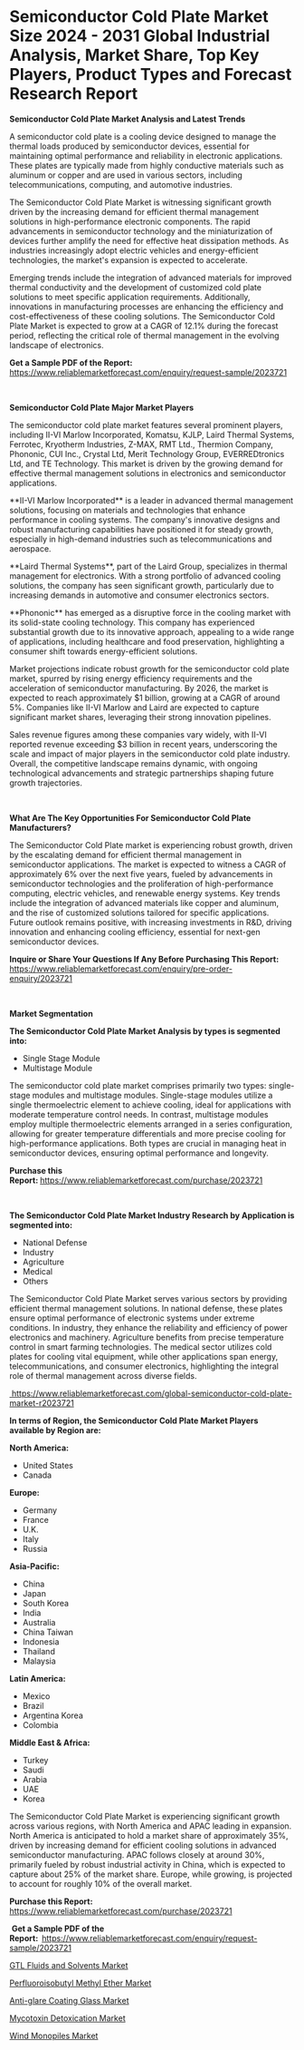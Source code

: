<p><h1>Semiconductor Cold Plate Market Size 2024 - 2031 Global Industrial Analysis, Market Share, Top Key Players, Product Types and Forecast Research Report</h1></p><p><strong>Semiconductor Cold Plate Market Analysis and Latest Trends</strong></p>
<p><p>A semiconductor cold plate is a cooling device designed to manage the thermal loads produced by semiconductor devices, essential for maintaining optimal performance and reliability in electronic applications. These plates are typically made from highly conductive materials such as aluminum or copper and are used in various sectors, including telecommunications, computing, and automotive industries.</p><p>The Semiconductor Cold Plate Market is witnessing significant growth driven by the increasing demand for efficient thermal management solutions in high-performance electronic components. The rapid advancements in semiconductor technology and the miniaturization of devices further amplify the need for effective heat dissipation methods. As industries increasingly adopt electric vehicles and energy-efficient technologies, the market's expansion is expected to accelerate.</p><p>Emerging trends include the integration of advanced materials for improved thermal conductivity and the development of customized cold plate solutions to meet specific application requirements. Additionally, innovations in manufacturing processes are enhancing the efficiency and cost-effectiveness of these cooling solutions. The Semiconductor Cold Plate Market is expected to grow at a CAGR of 12.1% during the forecast period, reflecting the critical role of thermal management in the evolving landscape of electronics.</p></p>
<p><strong>Get a Sample PDF of the Report:&nbsp;</strong> <a href="https://www.reliablemarketforecast.com/enquiry/request-sample/2023721?utm_campaign=1733&utm_medium=2&utm_source=Github&utm_content=ia&utm_term=30102024&utm_id=semiconductor-cold-plate">https://www.reliablemarketforecast.com/enquiry/request-sample/2023721</a></p>
<p>&nbsp;</p>
<p><strong>Semiconductor Cold Plate Major Market Players</strong></p>
<p><p>The semiconductor cold plate market features several prominent players, including II-VI Marlow Incorporated, Komatsu, KJLP, Laird Thermal Systems, Ferrotec, Kryotherm Industries, Z-MAX, RMT Ltd., Thermion Company, Phononic, CUI Inc., Crystal Ltd, Merit Technology Group, EVERREDtronics Ltd, and TE Technology. This market is driven by the growing demand for effective thermal management solutions in electronics and semiconductor applications.</p><p>**II-VI Marlow Incorporated** is a leader in advanced thermal management solutions, focusing on materials and technologies that enhance performance in cooling systems. The company's innovative designs and robust manufacturing capabilities have positioned it for steady growth, especially in high-demand industries such as telecommunications and aerospace. </p><p>**Laird Thermal Systems**, part of the Laird Group, specializes in thermal management for electronics. With a strong portfolio of advanced cooling solutions, the company has seen significant growth, particularly due to increasing demands in automotive and consumer electronics sectors.</p><p>**Phononic** has emerged as a disruptive force in the cooling market with its solid-state cooling technology. This company has experienced substantial growth due to its innovative approach, appealing to a wide range of applications, including healthcare and food preservation, highlighting a consumer shift towards energy-efficient solutions.</p><p>Market projections indicate robust growth for the semiconductor cold plate market, spurred by rising energy efficiency requirements and the acceleration of semiconductor manufacturing. By 2026, the market is expected to reach approximately $1 billion, growing at a CAGR of around 5%. Companies like II-VI Marlow and Laird are expected to capture significant market shares, leveraging their strong innovation pipelines. </p><p>Sales revenue figures among these companies vary widely, with II-VI reported revenue exceeding $3 billion in recent years, underscoring the scale and impact of major players in the semiconductor cold plate industry. Overall, the competitive landscape remains dynamic, with ongoing technological advancements and strategic partnerships shaping future growth trajectories.</p></p>
<p>&nbsp;</p>
<p><strong>What Are The Key Opportunities For Semiconductor Cold Plate Manufacturers?</strong></p>
<p><p>The Semiconductor Cold Plate market is experiencing robust growth, driven by the escalating demand for efficient thermal management in semiconductor applications. The market is expected to witness a CAGR of approximately 6% over the next five years, fueled by advancements in semiconductor technologies and the proliferation of high-performance computing, electric vehicles, and renewable energy systems. Key trends include the integration of advanced materials like copper and aluminum, and the rise of customized solutions tailored for specific applications. Future outlook remains positive, with increasing investments in R&D, driving innovation and enhancing cooling efficiency, essential for next-gen semiconductor devices.</p></p>
<p><strong>Inquire or Share Your Questions If Any Before Purchasing This Report:</strong> <a href="https://www.reliablemarketforecast.com/enquiry/pre-order-enquiry/2023721?utm_campaign=1733&utm_medium=2&utm_source=Github&utm_content=ia&utm_term=30102024&utm_id=semiconductor-cold-plate">https://www.reliablemarketforecast.com/enquiry/pre-order-enquiry/2023721</a></p>
<p>&nbsp;</p>
<p><strong>Market Segmentation</strong></p>
<p><strong>The Semiconductor Cold Plate Market Analysis by types is segmented into:</strong></p>
<p><ul><li>Single Stage Module</li><li>Multistage Module</li></ul></p>
<p><p>The semiconductor cold plate market comprises primarily two types: single-stage modules and multistage modules. Single-stage modules utilize a single thermoelectric element to achieve cooling, ideal for applications with moderate temperature control needs. In contrast, multistage modules employ multiple thermoelectric elements arranged in a series configuration, allowing for greater temperature differentials and more precise cooling for high-performance applications. Both types are crucial in managing heat in semiconductor devices, ensuring optimal performance and longevity.</p></p>
<p><strong>Purchase this Report:&nbsp;</strong><a href="https://www.reliablemarketforecast.com/purchase/2023721?utm_campaign=1733&utm_medium=2&utm_source=Github&utm_content=ia&utm_term=30102024&utm_id=semiconductor-cold-plate">https://www.reliablemarketforecast.com/purchase/2023721</a></p>
<p>&nbsp;</p>
<p><strong>The Semiconductor Cold Plate Market Industry Research by Application is segmented into:</strong></p>
<p><ul><li>National Defense</li><li>Industry</li><li>Agriculture</li><li>Medical</li><li>Others</li></ul></p>
<p><p>The Semiconductor Cold Plate Market serves various sectors by providing efficient thermal management solutions. In national defense, these plates ensure optimal performance of electronic systems under extreme conditions. In industry, they enhance the reliability and efficiency of power electronics and machinery. Agriculture benefits from precise temperature control in smart farming technologies. The medical sector utilizes cold plates for cooling vital equipment, while other applications span energy, telecommunications, and consumer electronics, highlighting the integral role of thermal management across diverse fields.</p></p>
<p><a href="https://www.reliablemarketforecast.com/global-semiconductor-cold-plate-market-r2023721?utm_campaign=1733&utm_medium=2&utm_source=Github&utm_content=ia&utm_term=30102024&utm_id=semiconductor-cold-plate">&nbsp;https://www.reliablemarketforecast.com/global-semiconductor-cold-plate-market-r2023721</a></p>
<p><strong>In terms of Region, the Semiconductor Cold Plate Market Players available by Region are:</strong></p>
<p>
    <p> <strong> North America: </strong>
        <ul>
            <li>United States</li>
            <li>Canada</li>
        </ul>
        </p> 
    <p> <strong> Europe: </strong>
        <ul>
            <li>Germany</li>
            <li>France</li>
            <li>U.K.</li>
            <li>Italy</li>
            <li>Russia</li>
        </ul>
        </p> 
    <p> <strong> Asia-Pacific: </strong>
        <ul>
            <li>China</li>
            <li>Japan</li>
            <li>South Korea</li>
            <li>India</li>
            <li>Australia</li>
            <li>China Taiwan</li>
            <li>Indonesia</li>
            <li>Thailand</li>
            <li>Malaysia</li>
        </ul>
        </p> 
    <p> <strong> Latin America: </strong>
        <ul>
            <li>Mexico</li>
            <li>Brazil</li>
            <li>Argentina Korea</li>
            <li>Colombia</li>
        </ul>
        </p> 
    <p> <strong> Middle East & Africa: </strong>
        <ul>
            <li>Turkey</li>
            <li>Saudi</li>
            <li>Arabia</li>
            <li>UAE</li>
            <li>Korea</li>
        </ul>
    </p>
    </p>
<p><p>The Semiconductor Cold Plate Market is experiencing significant growth across various regions, with North America and APAC leading in expansion. North America is anticipated to hold a market share of approximately 35%, driven by increasing demand for efficient cooling solutions in advanced semiconductor manufacturing. APAC follows closely at around 30%, primarily fueled by robust industrial activity in China, which is expected to capture about 25% of the market share. Europe, while growing, is projected to account for roughly 10% of the overall market.</p></p>
<p><strong>Purchase this Report: </strong><a href="https://www.reliablemarketforecast.com/purchase/2023721?utm_campaign=1733&utm_medium=2&utm_source=Github&utm_content=ia&utm_term=30102024&utm_id=semiconductor-cold-plate">https://www.reliablemarketforecast.com/purchase/2023721</a></p>
<p>&nbsp;<strong>Get a Sample PDF of the Report:&nbsp;&nbsp;</strong><a href="https://www.reliablemarketforecast.com/enquiry/request-sample/2023721?utm_campaign=1733&utm_medium=2&utm_source=Github&utm_content=ia&utm_term=30102024&utm_id=semiconductor-cold-plate">https://www.reliablemarketforecast.com/enquiry/request-sample/2023721</a></p>
<p><strong></strong></p>
<p><p><a href="https://www.linkedin.com/pulse/gtl-fluids-solvents-market-research-report-exploring-vcquc?utm_campaign=1733&utm_medium=2&utm_source=Github&utm_content=ia&utm_term=30102024&utm_id=semiconductor-cold-plate">GTL Fluids and Solvents Market</a></p><p><a href="https://www.linkedin.com/pulse/surfing-perfluoroisobutyl-methyl-ether-wave-riding-market-currents-a8xkf?utm_campaign=1733&utm_medium=2&utm_source=Github&utm_content=ia&utm_term=30102024&utm_id=semiconductor-cold-plate">Perfluoroisobutyl Methyl Ether Market</a></p><p><a href="https://www.linkedin.com/pulse/navigating-global-anti-glare-coating-glass-market-landscape-otfoc?utm_campaign=1733&utm_medium=2&utm_source=Github&utm_content=ia&utm_term=30102024&utm_id=semiconductor-cold-plate">Anti-glare Coating Glass Market</a></p><p><a href="https://www.linkedin.com/pulse/mycotoxin-detoxication-market-trends-focusing-insight-forecast-cb6gf?utm_campaign=1733&utm_medium=2&utm_source=Github&utm_content=ia&utm_term=30102024&utm_id=semiconductor-cold-plate">Mycotoxin Detoxication Market</a></p><p><a href="https://www.linkedin.com/pulse/wind-monopiles-market-shifts-strategic-analysis-2024-2031-revidease-krgye?utm_campaign=1733&utm_medium=2&utm_source=Github&utm_content=ia&utm_term=30102024&utm_id=semiconductor-cold-plate">Wind Monopiles Market</a></p></p>